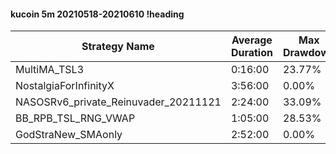 #### kucoin 5m 20210518-20210610 !heading
| Strategy Name                        | Average Duration | Max Drawdown | Profit Mean | Profit Sum | Profit Total | Trade Count | Win Rate |
| ------------------------------------ | ---------------- | ------------ | ----------- | ---------- | ------------ | ----------- | -------- |
| MultiMA_TSL3                         | 0:16:00          | 23.77%       | -9.66%      | -3508.00%  | -869.00%     | 363         | 60.33%   |
| NostalgiaForInfinityX                | 3:56:00          | 0.00%        | 281.90%     | 42849.00%  | 7656.00%     | 152         | 100.00%  |
| NASOSRv6_private_Reinuvader_20211121 | 2:24:00          | 33.09%       | 122.51%     | 38713.00%  | 8290.00%     | 316         | 81.65%   |
| BB_RPB_TSL_RNG_VWAP                  | 1:05:00          | 28.53%       | 124.58%     | 52073.00%  | 15904.00%    | 418         | 74.64%   |
| GodStraNew_SMAonly                   | 2:52:00          | 0.00%        | 1245.05%    | 38596.00%  | 10237.00%    | 31          | 100.00%  |